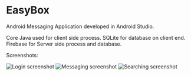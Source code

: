 # EasyBox

Android Messaging Application developed in Android Studio.

Core Java used for client side process.
SQLite for database on client end.
Firebase for Server side process and database.

Screenshots:

![Login screenshot](https://github.com/RockinSam/EasyBox/blob/master/login-screenshot.gif)    ![Messaging screenshot](https://github.com/RockinSam/EasyBox/blob/master/messaging-screenshot.gif)
![Searching screenshot](https://github.com/RockinSam/EasyBox/blob/master/searching-screenshot.gif)
